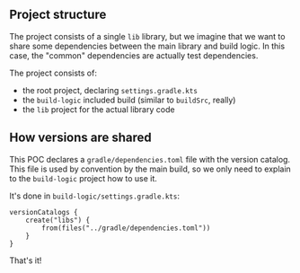 ## Project structure

The project consists of a single `lib` library, but we imagine that we want to share some dependencies between the main library and build logic.
In this case, the "common" dependencies are actually test dependencies.

The project consists of:

- the root project, declaring `settings.gradle.kts`
- the `build-logic` included build (similar to `buildSrc`, really)
- the `lib` project for the actual library code

## How versions are shared

This POC declares a `gradle/dependencies.toml` file with the version catalog.
This file is used by convention by the main build, so we only need to explain to the `build-logic` project how to use it.

It's done in `build-logic/settings.gradle.kts`:

    versionCatalogs {
        create("libs") {
            from(files("../gradle/dependencies.toml"))
        }
    }

That's it!
